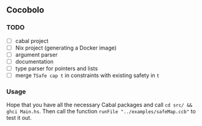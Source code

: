 ## Cocobolo

### TODO

- [ ] cabal project
- [ ] Nix project (generating a Docker image)
- [ ] argument parser
- [ ] documentation
- [ ] type parser for pointers and lists
- [ ] merge `TSafe cap t` in constraints with existing safety in `t`

### Usage

Hope that you have all the necessary Cabal packages and call `cd src/ && ghci Main.hs`.
Then call the function `runFile "../examples/safeMap.ccb"` to test it out.

